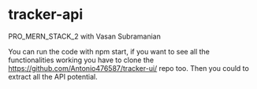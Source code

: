 # tracker-api
PRO_MERN_STACK_2 with Vasan Subramanian

You can run the code with npm start, if you want to see all the functionalities working you have to clone the https://github.com/Antonio476587/tracker-ui/ repo too.
Then you could to extract all the API potential.
